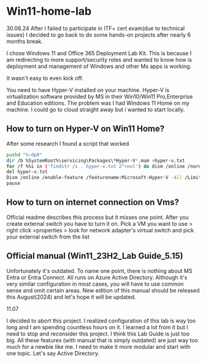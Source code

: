 # Win11-home-lab
30.06.24
After I failed to participate in ITF+ cert exam(due to technical issues) I decided to go back to do some hands-on projects after nearly 6 months break.

I chose Windows 11 and Office 365 Deployment Lab Kit. This is because I am redirecting to more support/security roles and wanted to know how is deployment and management of Windows and other Ms apps is working.

It wasn't easy to even kick off.

You need to have Hyper-V installed on your machine. Hyper-V is virtualization software provided by MS in their Win10/Win11 Pro,Enterprise and Education editions. The problem was I had Windows 11 Home on my machine.  I could go to cloud straight away but i wanted to start locally.

## How to turn on Hyper-V on Win11 Home?

After some research I found a script that worked

```bash
pushd "%~dp0"
dir /b %SystemRoot%\servicing\Packages\*Hyper-V*.mum >hyper-v.txt
for /f %%i in ('findstr /i . hyper-v.txt 2^>nul') do dism /online /norestart /add-package:"%SystemRoot%\servicing\Packages\%%i"
del hyper-v.txt
Dism /online /enable-feature /featurename:Microsoft-Hyper-V -All /LimitAccess /ALL
pause

```

## How to turn on internet connection on Vms?
Official readme describes this process but it misses one point. After you create external switch you have to turn it on. Pick a VM you want to use > right click >properties > look for network adapter's virtual switch and pick your external switch from the list

## Official manual (Win11_23H2_Lab Guide_5.15)

Unfortunately it's outdated. To name one point, there is nothing about MS Entra or Entra Connect. All runs on Azure Active Directory. Although it's very similar configuration in most cases, you will have to use common sense and omit certain areas. New edition of this manual should be released this August(2024) and let's hope it will be updated.

11.07

I decided to abort this project. I realized configuration of this lab is way too long and I am spending countless hours on it. I learned a lot from it but I need to stop and reconsider this project.
I think this Lab Guide is just too big. All these features (with manual that is simply outdated) are just way too much for a newbie like me.
I need to make it more modular and start with one topic. Let's say Active Directory.